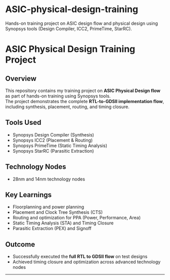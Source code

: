 # ASIC-physical-design-training
Hands-on training project on ASIC design flow and physical design using Synopsys tools (Design Compiler, ICC2, PrimeTime, StarRC).
# ASIC Physical Design Training Project

## Overview
This repository contains my training project on **ASIC Physical Design flow** as part of hands-on training using Synopsys tools.  
The project demonstrates the complete **RTL-to-GDSII implementation flow**, including synthesis, placement, routing, and timing closure.

## Tools Used
- Synopsys Design Compiler (Synthesis)  
- Synopsys ICC2 (Placement & Routing)  
- Synopsys PrimeTime (Static Timing Analysis)  
- Synopsys StarRC (Parasitic Extraction)  

## Technology Nodes
- 28nm and 14nm technology nodes

## Key Learnings
- Floorplanning and power planning  
- Placement and Clock Tree Synthesis (CTS)  
- Routing and optimization for PPA (Power, Performance, Area)  
- Static Timing Analysis (STA) and Timing Closure  
- Parasitic Extraction (PEX) and Signoff  

## Outcome
- Successfully executed the **full RTL to GDSII flow** on test designs  
- Achieved timing closure and optimization across advanced technology nodes  

---
